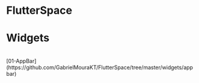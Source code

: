 # FlutterSpace<br>
<h1>Widgets</h1><br>
[01-AppBar](https://github.com/GabrielMouraKT/FlutterSpace/tree/master/widgets/appbar)


